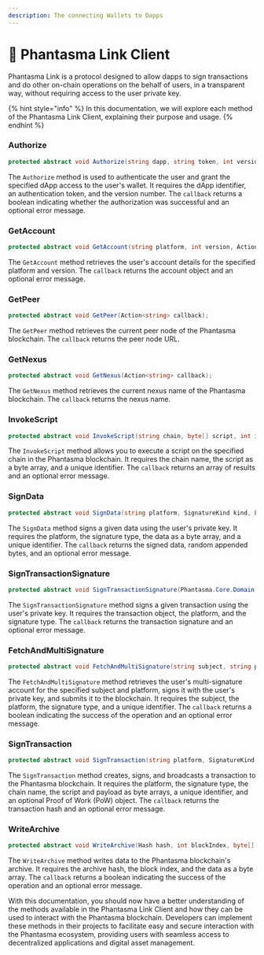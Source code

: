 ```yaml
---
description: The connecting Wallets to Dapps
---
```


# 🔗 Phantasma Link Client

Phantasma Link is a protocol designed to allow dapps to sign transactions and do other on-chain operations on the behalf of users, in a transparent way, without requiring access to the user private key.

{% hint style="info" %}
In this documentation, we will explore each method of the Phantasma Link Client, explaining their purpose and usage.
{% endhint %}

### Authorize

```csharp
protected abstract void Authorize(string dapp, string token, int version, Action<bool, string> callback);
```

The `Authorize` method is used to authenticate the user and grant the specified dApp access to the user's wallet. It requires the dApp identifier, an authentication token, and the version number. The `callback` returns a boolean indicating whether the authorization was successful and an optional error message.

### GetAccount

```csharp
protected abstract void GetAccount(string platform, int version, Action<Account, string> callback);
```

The `GetAccount` method retrieves the user's account details for the specified platform and version. The `callback` returns the account object and an optional error message.

### GetPeer

```csharp
protected abstract void GetPeer(Action<string> callback);
```

The `GetPeer` method retrieves the current peer node of the Phantasma blockchain. The `callback` returns the peer node URL.

### GetNexus

```csharp
protected abstract void GetNexus(Action<string> callback);
```

The `GetNexus` method retrieves the current nexus name of the Phantasma blockchain. The `callback` returns the nexus name.

### InvokeScript

```csharp
protected abstract void InvokeScript(string chain, byte[] script, int id, Action<string[], string> callback);
```

The `InvokeScript` method allows you to execute a script on the specified chain in the Phantasma blockchain. It requires the chain name, the script as a byte array, and a unique identifier. The `callback` returns an array of results and an optional error message.

### SignData

```csharp
protected abstract void SignData(string platform, SignatureKind kind, byte[] data, int id, Action<string, string, string> callback);
```

The `SignData` method signs a given data using the user's private key. It requires the platform, the signature type, the data as a byte array, and a unique identifier. The `callback` returns the signed data, random appended bytes, and an optional error message.

### SignTransactionSignature

```csharp
protected abstract void SignTransactionSignature(Phantasma.Core.Domain.Transaction transaction, string platform, SignatureKind kind, Action<Phantasma.Core.Cryptography.Signature, string> callback);
```

The `SignTransactionSignature` method signs a given transaction using the user's private key. It requires the transaction object, the platform, and the signature type. The `callback` returns the transaction signature and an optional error message.

### FetchAndMultiSignature

```csharp
protected abstract void FetchAndMultiSignature(string subject, string platform, SignatureKind kind, int id, Action<bool, string> callback);
```

The `FetchAndMultiSignature` method retrieves the user's multi-signature account for the specified subject and platform, signs it with the user's private key, and submits it to the blockchain. It requires the subject, the platform, the signature type, and a unique identifier. The `callback` returns a boolean indicating the success of the operation and an optional error message.

### SignTransaction

```csharp
protected abstract void SignTransaction(string platform, SignatureKind kind, string chain, byte[] script, byte[] payload, int id, ProofOfWork pow, Action<Hash, string> callback);
```

The `SignTransaction` method creates, signs, and broadcasts a transaction to the Phantasma blockchain. It requires the platform, the signature type, the chain name, the script and payload as byte arrays, a unique identifier, and an optional Proof of Work (PoW) object. The `callback` returns the transaction hash and an optional error message.

### WriteArchive

```csharp
protected abstract void WriteArchive(Hash hash, int blockIndex, byte[] data, Action<bool, string> callback);
```

The `WriteArchive` method writes data to the Phantasma blockchain's archive. It requires the archive hash, the block index, and the data as a byte array. The `callback` returns a boolean indicating the success of the operation and an optional error message.

With this documentation, you should now have a better understanding of the methods available in the Phantasma Link Client and how they can be used to interact with the Phantasma blockchain. Developers can implement these methods in their projects to facilitate easy and secure interaction with the Phantasma ecosystem, providing users with seamless access to decentralized applications and digital asset management.
